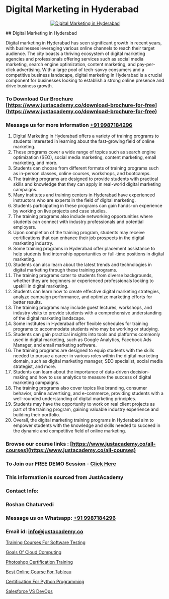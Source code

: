 # Digital Marketing in Hyderabad

<p align="center">
  <a href="https://justacademy.co/course-detail/digital-marketing">
    <img src="https://justacademy.co/storage2/course_image/1676636720_course_image.webp" alt="Digital Marketing in Hyderabad">
  </a>
</p>
## Digital Marketing in Hyderabad

Digital marketing in Hyderabad has seen significant growth in recent years, with businesses leveraging various online channels to reach their target audience. The city boasts a thriving ecosystem of digital marketing agencies and professionals offering services such as social media marketing, search engine optimization, content marketing, and pay-per-click advertising. With a large pool of tech-savvy consumers and a competitive business landscape, digital marketing in Hyderabad is a crucial component for businesses looking to establish a strong online presence and drive business growth.
### To Download Our Brochure [https://www.justacademy.co/download-brochure-for-free](https://www.justacademy.co/download-brochure-for-free)
### Message us for more information [+91 9987184296](https://api.whatsapp.com/send?phone=919987184296)
1) Digital Marketing in Hyderabad offers a variety of training programs to students interested in learning about the fast-growing field of online marketing.
2) These programs cover a wide range of topics such as search engine optimization (SEO), social media marketing, content marketing, email marketing, and more.
3) Students can choose from different formats of training programs such as in-person classes, online courses, workshops, and bootcamps.
4) The training programs are designed to provide students with practical skills and knowledge that they can apply in real-world digital marketing campaigns.
5) Many institutes and training centers in Hyderabad have experienced instructors who are experts in the field of digital marketing.
6) Students participating in these programs can gain hands-on experience by working on live projects and case studies.
7) The training programs also include networking opportunities where students can connect with industry professionals and potential employers.
8) Upon completion of the training program, students may receive certifications that can enhance their job prospects in the digital marketing industry.
9) Some training programs in Hyderabad offer placement assistance to help students find internship opportunities or full-time positions in digital marketing.
10) Students can also learn about the latest trends and technologies in digital marketing through these training programs.
11) The training programs cater to students from diverse backgrounds, whether they are beginners or experienced professionals looking to upskill in digital marketing.
12) Students can learn how to create effective digital marketing strategies, analyze campaign performance, and optimize marketing efforts for better results.
13) The training programs may include guest lectures, workshops, and industry visits to provide students with a comprehensive understanding of the digital marketing landscape.
14) Some institutes in Hyderabad offer flexible schedules for training programs to accommodate students who may be working or studying.
15) Students can gain practical insights into tools and platforms commonly used in digital marketing, such as Google Analytics, Facebook Ads Manager, and email marketing software.
16) The training programs are designed to equip students with the skills needed to pursue a career in various roles within the digital marketing domain, such as digital marketing manager, SEO specialist, social media strategist, and more.
17) Students can learn about the importance of data-driven decision-making and how to use analytics to measure the success of digital marketing campaigns.
18) The training programs also cover topics like branding, consumer behavior, online advertising, and e-commerce, providing students with a well-rounded understanding of digital marketing principles.
19) Students may have the opportunity to work on real client projects as part of the training program, gaining valuable industry experience and building their portfolio.
20) Overall, the digital marketing training programs in Hyderabad aim to empower students with the knowledge and skills needed to succeed in the dynamic and competitive field of online marketing.

### Browse our course links : [https://www.justacademy.co/all-courses](https://www.justacademy.co/all-courses) 
### To Join our FREE DEMO Session - [Click Here](https://www.justacademy.co/register-for-course-demo)


### This information is sourced from JustAcademy
### Contact Info:
### Roshan Chaturvedi
### Message us on Whatsapp: [+91 9987184296](https://api.whatsapp.com/send?phone=919987184296)
### Email id: [info@justacademy.co](mailto:info@justacademy.co)
                
[Training Courses For Software Testing](https://www.linkedin.com/pulse/training-courses-software-testing-justacademy-cupertino-6ii8c?trackingId=D%2BeD8EZtek84yQj%2BqpmHbA%3D%3D&lipi=urn%3Ali%3Apage%3Aorganization_admin_admin_feed_index%3Babd448d8-1be1-4398-bb48-8047ae43b925)

[Goals Of Cloud Computing](https://www.linkedin.com/pulse/goals-cloud-computing-software-training-sunnyvale-saw8c?trackingId=xGQSeW283ybHdQgsKWdkkg%3D%3D&lipi=urn%3Ali%3Apage%3Ad_flagship3_company_admin%3BM5QnzWJERjun88GkJ%2BYkdw%3D%3D)

[Photoshop Certification Training](https://medium.com/@akanshapatil/photoshop-certification-training-af2b865c1294)

[Best Online Course For Tableau](https://medium.com/@justacademytraining/best-online-course-for-tableau-185f9bdb1f33)

[Certification For Python Programming](https://justacademyin.github.io/justacademy/certification-for-python-programming)

[Salesforce VS DevOps](https://justacademyin.github.io/justacademy/salesforce-vs-devops)

